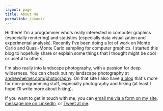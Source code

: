 ```yaml
---
layout: page
title: About Me
permalink: /about/
---
```


Hi there! I'm a programmer who's really interested in computer graphics (especially rendering) and statistics (especially data visualization and experimental analysis). Recently I've been doing a lot of work on Monte Carlo and Quasi-Monte Carlo sampling for computer graphics. I started this blog to hopefully share or explain some things that I thought might be cool or useful to others.

I'm also really into landscape photography, with a passion for deep wilderness. You can check out my landscape photography at [andrewhelmer.com/photography](https://andrewhelmer.com/photography). On that site I also have [a blog](https://andrewhelmer.com/blog) that's more for non-programming stuff, especially photography and hiking (at least I hope I'll write more about hiking).

If you want to get in touch with me, you can [email me via a form on my site](https://andrewhelmer.com/contact), [message me on LinkedIn](https://www.linkedin.com/in/andrew-helmer/), or [Tweet at me](https://twitter.com/AndrewHelmer47).